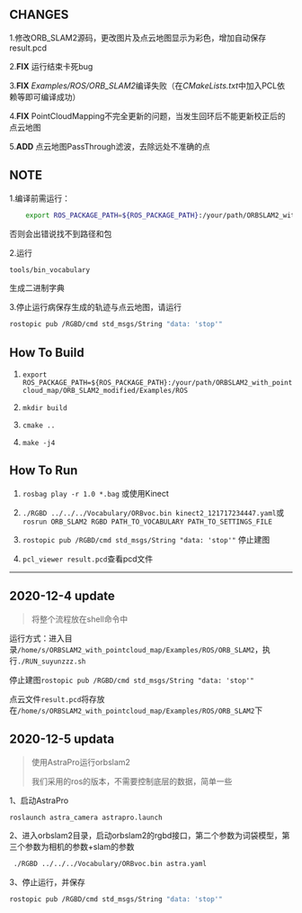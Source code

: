 ## CHANGES
1.修改ORB_SLAM2源码，更改图片及点云地图显示为彩色，增加自动保存result.pcd

2.**FIX** 运行结束卡死bug

3.**FIX** *Examples/ROS/ORB_SLAM2*编译失败（在*CMakeLists.txt*中加入PCL依赖等即可编译成功）

4.**FIX** PointCloudMapping不完全更新的问题，当发生回环后不能更新校正后的点云地图

5.**ADD** 点云地图PassThrough滤波，去除远处不准确的点

## NOTE
1.编译前需运行：
```bash
	export ROS_PACKAGE_PATH=${ROS_PACKAGE_PATH}:/your/path/ORBSLAM2_with_pointcloud_map/ORB_SLAM2_modified/Examples/ROS
```
否则会出错说找不到路径和包

2.运行
```bash
tools/bin_vocabulary
```
生成二进制字典

3.停止运行病保存生成的轨迹与点云地图，请运行

```bash 
rostopic pub /RGBD/cmd std_msgs/String "data: 'stop'"
```

## How To Build

1. ```export ROS_PACKAGE_PATH=${ROS_PACKAGE_PATH}:/your/path/ORBSLAM2_with_pointcloud_map/ORB_SLAM2_modified/Examples/ROS```

2. ```mkdir build```

3. ```cmake ..```

4. ```make -j4```

## How To Run

1. ```rosbag play -r 1.0 *.bag```
    或使用Kinect
2. ```./RGBD ../../../Vocabulary/ORBvoc.bin kinect2_121717234447.yaml```或`rosrun ORB_SLAM2 RGBD PATH_TO_VOCABULARY PATH_TO_SETTINGS_FILE`

3. ```rostopic pub /RGBD/cmd std_msgs/String "data: 'stop'"``` 停止建图
4. ```pcl_viewer result.pcd```查看pcd文件

---



## 2020-12-4 update

> 将整个流程放在shell命令中

运行方式：进入目录`/home/s/ORBSLAM2_with_pointcloud_map/Examples/ROS/ORB_SLAM2`，执行`./RUN_suyunzzz.sh`

停止建图```rostopic pub /RGBD/cmd std_msgs/String "data: 'stop'"``` 

点云文件`result.pcd`将存放在`/home/s/ORBSLAM2_with_pointcloud_map/Examples/ROS/ORB_SLAM2`下

## 2020-12-5 updata

> 使用AstraPro运行orbslam2
>
> 我们采用的ros的版本，不需要控制底层的数据，简单一些

1、启动AstraPro

```bash
roslaunch astra_camera astrapro.launch 
```

2、进入orbslam2目录，启动orbslam2的rgbd接口，第二个参数为词袋模型，第三个参数为相机的参数+slam的参数

```bash
 ./RGBD ../../../Vocabulary/ORBvoc.bin astra.yaml
```

3、停止运行，并保存

```bash
rostopic pub /RGBD/cmd std_msgs/String "data: 'stop'"
```





